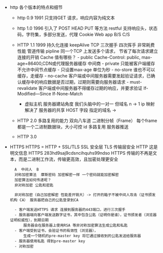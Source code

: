 - http 各个版本的特点和细节
    - http 0.9 
    1991 只支持GET 请求，响应内容为纯文本
    - http 1.0 1996
    引入了 POST HEAD PUT 等方法 restful
    支持响应头，状态码，字符集，多部分发送，代理
        Cookie
        Web app
        B/S C/S
    - HTTP 1.1 1999
        持久化连接 keepAlive
            TCP 三次握手 四次挥手 非常耗费性能
        管道传输 pipline
            同一个TCP 上发送多个请求，
            节省了每次请求建立连接的开销
        Cache 值有哪些？
            - public
                Cache-Control: public, max-age=86400,CDN或代理服务器缓存 中间商
            - private
                只能被客户端缓存 不允许中间节点缓存
            - 只设置max-age
                单位为秒
            - no-store
                谁也不可以缓存，走缓存
            - no-cache
                客户端或中间服务器需要发起验证请求，已确认缓存中的响应数据是否过期，过期则需要向服务器请求
            - must-revalidate
                客户端或中间服务器不得缓存过期的响应，并要求验证
                If-Modified—Since If-None-Match
        
        - 虚拟主机
            服务器建站角度 我们头脑中的一对一 但域名 n -> 1 ip 映射
            解决了
                服务器的共享
                HOST 字段 指定的域名  -> 

    - HTTP 2.0 
        多路复用的能力 双向八车道 
            二进制分帧（Frame） 每个frame 都是一个二进制数据块，大小可控 id
            多路复用
        服务器推送
    
    - HTTP 3.0

- HTTPS 
    HTTPS = HTTP + SSL/TLS
        SSL 安全层
        TLS 传输层安全
        HTTP  这是明文信息
        HTTPS 283hd9saj9cdsncihquhs99ndso
        HTTPS 传输的不再是文本，而是二进制工作流，传输更高效，且加密处理更安全

        A  中间人  B
        对称加密算法  摩斯密码 加密解密一样 一个密码就能加密解密
        加密算法如何传递呢？
        非对称加密 公匙和密匙

        非对称加密（自己加密解密 性能差开销大）-> 打开的箱子不被中间人攻击（证书颁发机构 CA） 服务器把自己的公匙登录到CA

        - 客户端发送HTTPS 请求 连接到服务器的443端口，进行三次握手
        - 服务器端向客户端发送数字证书，其中包含公匙（证明你是谁），证书颁发者（浏览器证明权威性），到期日期
            服务器会在服务器上使用RSA 等非对称加密算法生成公匙和私匙
        - 客户端受到证书，会验证书的有效性（浏览器），
            生成一个随机的pre-master key 将它通过接收到的公匙发送给服务器
        - 服务器使用私匙 得到pre-master key
        - 对称加密



